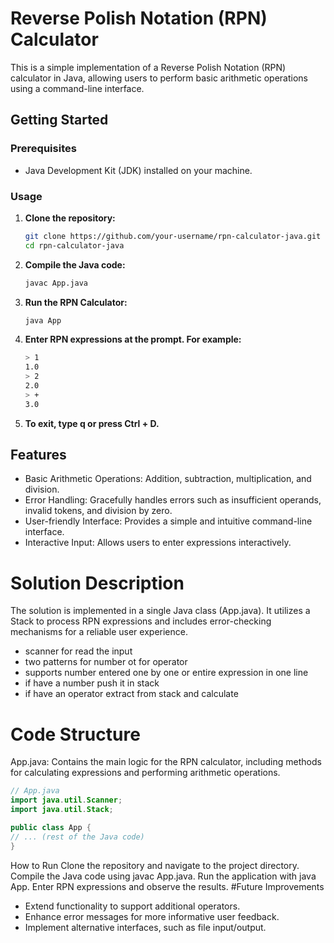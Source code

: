 # Reverse Polish Notation (RPN) Calculator

This is a simple implementation of a Reverse Polish Notation (RPN) calculator in Java, allowing users to perform basic arithmetic operations using a command-line interface.

## Getting Started

### Prerequisites

- Java Development Kit (JDK) installed on your machine.

### Usage

1. **Clone the repository:**

   ```bash
   git clone https://github.com/your-username/rpn-calculator-java.git
   cd rpn-calculator-java
2.  **Compile the Java code:**
    ```bash
    javac App.java
    ```

3. **Run the RPN Calculator:**

    ```bash
    java App
    ```

4. **Enter RPN expressions at the prompt. For example:**

    ```bash
    > 1 
    1.0 
    > 2 
    2.0 
    > + 
    3.0 
    ```
5. **To exit, type q or press Ctrl + D.**

## Features
- Basic Arithmetic Operations: Addition, subtraction, multiplication, and division.
- Error Handling: Gracefully handles errors such as insufficient operands, invalid tokens, and division by zero.
- User-friendly Interface: Provides a simple and intuitive command-line interface.
- Interactive Input: Allows users to enter expressions interactively.

# Solution Description
The solution is implemented in a single Java class (App.java). It utilizes a Stack to process RPN expressions and includes error-checking mechanisms for a reliable user experience.

- scanner for read the input
- two patterns for number ot for operator
- supports number entered one by one or entire expression in one line
- if have a number push it in stack
- if have an operator extract from stack and calculate
# Code Structure
App.java: Contains the main logic for the RPN calculator, including methods for calculating expressions and performing arithmetic operations.

```java
// App.java
import java.util.Scanner;
import java.util.Stack;

public class App {
// ... (rest of the Java code)
}
```
How to Run
Clone the repository and navigate to the project directory.
Compile the Java code using javac App.java.
Run the application with java App.
Enter RPN expressions and observe the results.
#Future Improvements
- Extend functionality to support additional operators.
- Enhance error messages for more informative user feedback.
- Implement alternative interfaces, such as file input/output.
